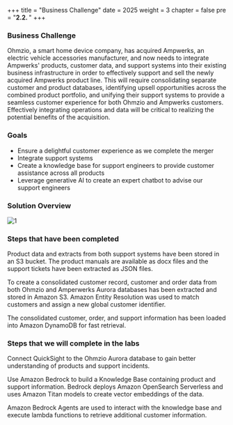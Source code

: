+++
title = "Business Challenge"
date = 2025
weight = 3
chapter = false
pre = "<b>2.2. </b>"
+++

### Business Challenge

Ohmzio, a smart home device company, has acquired Ampwerks, an electric vehicle accessories manufacturer, and now needs to integrate Ampwerks' products, customer data, and support systems into their existing business infrastructure in order to effectively support and sell the newly acquired Ampwerks product line. This will require consolidating separate customer and product databases, identifying upsell opportunities across the combined product portfolio, and unifying their support systems to provide a seamless customer experience for both Ohmzio and Ampwerks customers. Effectively integrating operations and data will be critical to realizing the potential benefits of the acquisition.

### Goals

* Ensure a delightful customer experience as we complete the merger
* Integrate support systems
* Create a knowledge base for support engineers to provide customer assistance across all products
* Leverage generative AI to create an expert chatbot to advise our support engineers

### Solution Overview

![1](/images/1/1.2/1.jpg)

### Steps that have been completed

Product data and extracts from both support systems have been stored in an S3 bucket. The product manuals are available as docx files and the support tickets have been extracted as JSON files.

To create a consolidated customer record, customer and order data from both Ohmzio and Amperwerks Aurora databases has been extracted and stored in Amazon S3. Amazon Entity Resolution was used to match customers and assign a new global customer identifier.

The consolidated customer, order, and support information has been loaded into Amazon DynamoDB for fast retrieval.

### Steps that we will complete in the labs

Connect QuickSight to the Ohmzio Aurora database to gain better understanding of products and support incidents.

Use Amazon Bedrock to build a Knowledge Base containing product and support information. Bedrock deploys Amazon OpenSearch Serverless and uses Amazon Titan models to create vector embeddings of the data.

Amazon Bedrock Agents are used to interact with the knowledge base and execute lambda functions to retrieve additional customer information.

